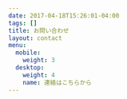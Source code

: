 ```yaml
---
date: 2017-04-18T15:26:01-04:00
tags: []
title: お問い合わせ
layout: contact
menu:
  mobile:
    weight: 3
  desktop:
    weight: 4
    name: 連絡はこちらから
---
```


